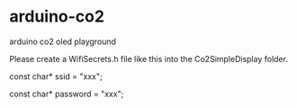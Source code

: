 # arduino-co2
arduino co2 oled playground

Please create a WifiSecrets.h file like this into the Co2SimpleDisplay folder.

const char* ssid = "xxx";

const char* password = "xxx";
